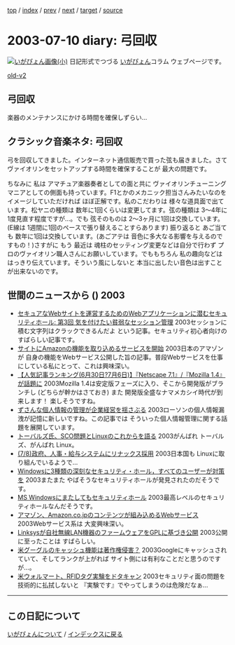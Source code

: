 [top](https://igapyon.github.io/diary/) 
 / [index](https://igapyon.github.io/diary/2003/index.html) 
 / [prev](https://igapyon.github.io/diary/2003/ig030711.html) 
 / [next](https://igapyon.github.io/diary/2003/ig030709.html) 
 / [target](https://igapyon.github.io/diary/2003/ig030710.html) 
 / [source](https://github.com/igapyon/diary/blob/gh-pages/2003/ig030710.html.src.md) 

2003-07-10 diary: 弓回収
=====================================================================================================
[![いがぴょん画像(小)](https://igapyon.github.io/diary/images/iga200306s.jpg "いがぴょん")](https://igapyon.github.io/diary/memo/memoigapyon.html) 日記形式でつづる [いがぴょん](https://igapyon.github.io/diary/memo/memoigapyon.html)コラム ウェブページです。

[old-v2](ig030710-orig.html)

## 弓回収

楽器のメンテナンスにかける時間を確保しずらい…


## クラシック音楽ネタ: 弓回収

弓を回収してきました。インターネット通信販売で買った弦も届きました。さて ヴァイオリンをセットアップする時間を確保することが 最大の問題です。

ちなみに 私は アマチュア楽器奏者としての面と共に ヴァイオリンチューニングマニアとしての側面も持っています。F1とかのメカニック担当さんみたいなのをイメージしていただければ ほぼ正解です。私のこだわりは 様々な道具面で出ています。松ヤニの種類は 数年に1回くらいは変更してます。弦の種類は
3～4年に1度見直す程度ですが…。でも 弦そのものは 2～3ヶ月に1回は交換しています。(E線は
1週間に1回のペースで張り替えることすらあります) 振り返ると あご当ても 数年に1回は交換しています。(あごアテは 音色に多大なる影響を与えるのですもの！)さすがに もう 最近は 魂柱のセッティング変更などは自分で行わず プロのヴァイオリン職人さんにお願いしています。でももちろん 私の趣向などは はっきり伝えています。そういう風にしないと 本当に出したい音色は出すことが出来ないのです。

## 世間のニュースから () 2003

* [セキュアなWebサイトを運営するためのWebアプリケーションに潜むセキュリティホール: 第3回 気を付けたい貧弱なセッション管理](http://www.atmarkit.co.jp/fsecurity/rensai/webhole03/webhole01.html)  2003セッションに積む文字列はクラックできるんだよ という記事。セキュリティ初心者向けのすばらしい記事です。
* [サイトにAmazonの機能を取り込めるサービスを開始](http://www.zdnet.co.jp/news/0307/09/njbt_09.html)  2003日本のアマゾンが 自身の機能をWebサービス公開した旨の記事。普段Webサービスを仕事にしている私にとって、これは興味深い。
* [【人気記事ランキング(6月30日?7月6日)】『Netscape 7.1』/『Mozilla 1.4』が話題に](http://linux.ascii24.com/linux/news/today/2003/07/08/644820-000.html)  2003Mozilla 1.4は安定版フェーズに入り、そこから開発版がブランチし (どちらが幹かはさておき) また 開発版全盛なナマメカシイ時代が到来します！ 楽しそうですね。
* [ずさんな個人情報の管理が企業経営を揺さぶる](http://itpro.nikkeibp.co.jp/free/ITPro/OPINION/20030707/1/)  2003ローソンの個人情報漏洩が記憶に新しいですね。この記事では そういった個人情報管理に関する話題を展開しています。
* [トーバルズ氏、SCO問題とLinuxのこれからを語る](http://www.zdnet.co.jp/news/0307/09/ne00_torvalds.html)  2003がんばれ トーバルズ、がんばれ Linux。
* [(7/8)政府、人事・給与システムにリナックス採用](http://it.nikkei.co.jp/it/sp/win_vs_linux.cfm?i=2003070810250wb)  2003日本国も Linuxに取り組んでいるようで…
* [Windowsに3種類の深刻なセキュリティ・ホール，すべてのユーザーが対策を](http://itpro.nikkeibp.co.jp/free/ITPro/NEWS/20030710/3/)  2003またまた やばそうなセキュリティホールが発見されたのだそうです。
* [MS Windowsにまたしてもセキュリティホール](http://japan.cnet.com/svc/rss?id=1261.47623.59829)  2003最高レベルのセキュリティホールなんだそうです。
* [アマゾン、Amazon.co.jpのコンテンツが組み込めるWebサービス](http://biztech.nikkeibp.co.jp/wcs/leaf/CID/onair/biztech/inet/256366)  2003Webサービス系は 大変興味深い。
* [Linksysが自社無線LAN機器のファームウェアをGPLに基づき公開](http://www.zdnet.co.jp/enterprise/0307/08/epi02.html)  2003公開に至ったことは すばらしい。
* [米グーグルのキャッシュ機能は著作権侵害？](http://japan.cnet.com/news/com/story/0,2000047668,20059840,00.htm)  2003Googleにキャッシュされていて、そしてランクが上がれば サイト側には有利なことだと思うのですが…。
* [米ウォルマート、RFIDタグ実験をドタキャン](http://japan.cnet.com/news/ent/story/0,2000047623,20059847,00.htm)  2003セキュリティ面の問題を技術的に払拭しないと 『実験です』でやってしまうのは危険だなぁ…

----------------------------------------------------------------------------------------------------

## この日記について
[いがぴょんについて](https://igapyon.github.io/diary/memo/memoigapyon.html) / [インデックスに戻る](https://igapyon.github.io/diary/idxall.html)
